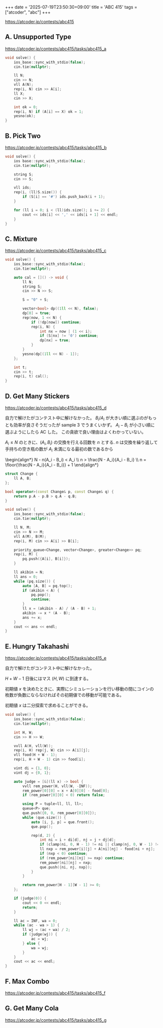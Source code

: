 +++
date = '2025-07-19T23:50:30+09:00'
title = 'ABC 415'
tags = ["atcoder", "abc"]
+++

<https://atcoder.jp/contests/abc415>

## A. Unsupported Type

<https://atcoder.jp/contests/abc415/tasks/abc415_a>

```cpp
void solve() {
    ios_base::sync_with_stdio(false);
    cin.tie(nullptr);

    ll N;
    cin >> N;
    vll A(N);
    rep(i, N) cin >> A[i];
    ll X;
    cin >> X;

    int ok = 0;
    rep(i, N) if (A[i] == X) ok = 1;
    yesno(ok);
}
```

## B. Pick Two

<https://atcoder.jp/contests/abc415/tasks/abc415_b>

```cpp
void solve() {
    ios base::sync_with_stdio(false);
    cin.tie(nullptr);

    string S;
    cin >> S;

    vll ids;
    rep(i, (ll)S.size()) {
        if (S[i] == '#') ids.push_back(i + 1);
    }

    for (ll i = 0; i < (ll)ids.size(); i += 2) {
        cout << ids[i] << ',' << ids[i + 1] << endl;
    }
}
```

## C. Mixture

<https://atcoder.jp/contests/abc415/tasks/abc415_c>

```cpp
void solve() {
    ios_base::sync_with_stdio(false);
    cin.tie(nullptr);

    auto cal = []() -> void {
        ll N;
        string S;
        cin >> N >> S;

        S = "0" + S;

        vector<bool> dp((1ll << N), false);
        dp[0] = true;
        rep(now, 1 << N) {
            if (!dp[now]) continue;
            rep(i, N) {
                int nx = now | (1 << i);
                if (S[nx] != '0') continue;
                dp[nx] = true;
            }
        }
        yesno(dp[(1ll << N) - 1]);
    };

    int t;
    cin >> t;
    rep(i, t) cal();
}
```

## D. Get Many Stickers

<https://atcoder.jp/contests/abc415/tasks/abc415_d>

自力で解けたがコンテスト中に解けなかった。
$B_i/A_i$ が大きい順に選ぶのがもっとも効率が良さそうだったが sample 3 でうまくいかず。
$A_i - B_i$ が小さい順に選ぶようにしたら AC した。
この貪欲で良い理由はよくわかっていない。

$A_i \leq N$ のときに、$(A_i, B_i)$ の交換を行える回数を $n$ とする.
$n$ は交換を繰り返して手持ちの空き瓶の数が $A_i$ 未満になる最初の数であるから

\begin{align*}
    N - n(A_i - B_i) < A_i \\\\
    n > \frac{N - A_i}{A_i - B_i} \\\\
    n = \floor{\frac{N - A_i}{A_i - B_i}} + 1
\end{align*}

```cpp
struct Change {
    ll A, B;
};

bool operator>(const Change& p, const Change& q) {
    return p.A - p.B > q.A - q.B;
}

void solve() {
    ios_base::sync_with_stdio(false);
    cin.tie(nullptr);

    ll N, M;
    cin >> N >> M;
    vll A(M), B(M);
    rep(i, M) cin >> A[i] >> B[i];

    priority_queue<Change, vector<Change>, greater<Change>> pq;
    rep(i, M) {
        pq.push({A[i], B[i]});
    }

    ll akibin = N;
    ll ans = 0;
    while (pq.size()) {
        auto [A, B] = pq.top();
        if (akibin < A) {
            pq.pop();
            continue;
        }
        ll x = (akibin - A) / (A - B) + 1;
        akibin -= x * (A - B);
        ans += x;
    }
    cout << ans << endl;
}
```

## E. Hungry Takahashi

<https://atcoder.jp/contests/abc415/tasks/abc415_e>

自力で解けたがコンテスト中に解けなかった。

$H+W-1$ 日後にはマス $(H, W)$ に到達する。

初期値 $x$ を決めたときに、実際にシミュレーションを行い移動の間にコインの枚数が負数にならなければその初期値での移動が可能である。

初期値 $x$ は二分探索で求めることができる。

```cpp
void solve() {
    ios_base::sync_with_stdio(false);
    cin.tie(nullptr);

    int H, W;
    cin >> H >> W;

    vvll A(H, vll(W));
    rep(i, H) rep(j, W) cin >> A[i][j];
    vll food(H + W - 1);
    rep(i, H + W - 1) cin >> food[i];

    vint di = {1, 0};
    vint dj = {0, 1};

    auto judge = [&](ll x) -> bool {
        vvll rem_power(H, vll(W, -INF));
        rem_power[0][0] = x + A[0][0] - food[0];
        if (rem_power[0][0] < 0) return false;

        using P = tuple<ll, ll, ll>;
        queue<P> que;
        que.push({0, 0, rem_power[0][0]});
        while (que.size()) {
            auto [i, j, p] = que.front();
            que.pop();

            rep(d, 2) {
                int ni = i + di[d], nj = j + dj[d];
                if (clamp(ni, 0, H - 1) != ni || clamp(nj, 0, W - 1) != nj) continue;
                ll nxp = rem_power[i][j] + A[ni][nj] - food[ni + nj];
                if (nxp < 0) continue;
                if (rem_power[ni][nj] >= nxp) continue;
                rem_power[ni][nj] = nxp;
                que.push({ni, nj, nxp});
            }
        }

        return rem_power[H - 1][W - 1] >= 0;
    };

    if (judge(0)) {
        cout << 0 << endl;
        return;
    }

    ll ac = INF, wa = 0;
    while (ac - wa > 1) {
        ll wj = (ac + wa) / 2;
        if (judge(wj)) {
            ac = wj;
        } else {
            wa = wj;
        }
    }
    cout << ac << endl;
}
```

## F. Max Combo

<https://atcoder.jp/contests/abc415/tasks/abc415_f>

## G. Get Many Cola

<https://atcoder.jp/contests/abc415/tasks/abc415_g>
